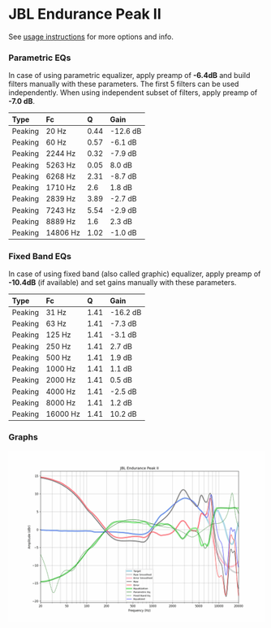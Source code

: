 # JBL Endurance Peak II
See [usage instructions](https://github.com/jaakkopasanen/AutoEq#usage) for more options and info.

### Parametric EQs
In case of using parametric equalizer, apply preamp of **-6.4dB** and build filters manually
with these parameters. The first 5 filters can be used independently.
When using independent subset of filters, apply preamp of **-7.0 dB**.

| Type    | Fc       |    Q | Gain     |
|:--------|:---------|:-----|:---------|
| Peaking | 20 Hz    | 0.44 | -12.6 dB |
| Peaking | 60 Hz    | 0.57 | -6.1 dB  |
| Peaking | 2244 Hz  | 0.32 | -7.9 dB  |
| Peaking | 5263 Hz  | 0.05 | 8.0 dB   |
| Peaking | 6268 Hz  | 2.31 | -8.7 dB  |
| Peaking | 1710 Hz  | 2.6  | 1.8 dB   |
| Peaking | 2839 Hz  | 3.89 | -2.7 dB  |
| Peaking | 7243 Hz  | 5.54 | -2.9 dB  |
| Peaking | 8889 Hz  | 1.6  | 2.3 dB   |
| Peaking | 14806 Hz | 1.02 | -1.0 dB  |

### Fixed Band EQs
In case of using fixed band (also called graphic) equalizer, apply preamp of **-10.4dB**
(if available) and set gains manually with these parameters.

| Type    | Fc       |    Q | Gain     |
|:--------|:---------|:-----|:---------|
| Peaking | 31 Hz    | 1.41 | -16.2 dB |
| Peaking | 63 Hz    | 1.41 | -7.3 dB  |
| Peaking | 125 Hz   | 1.41 | -3.1 dB  |
| Peaking | 250 Hz   | 1.41 | 2.7 dB   |
| Peaking | 500 Hz   | 1.41 | 1.9 dB   |
| Peaking | 1000 Hz  | 1.41 | 1.1 dB   |
| Peaking | 2000 Hz  | 1.41 | 0.5 dB   |
| Peaking | 4000 Hz  | 1.41 | -2.5 dB  |
| Peaking | 8000 Hz  | 1.41 | 1.2 dB   |
| Peaking | 16000 Hz | 1.41 | 10.2 dB  |

### Graphs
![](./JBL%20Endurance%20Peak%20II.png)